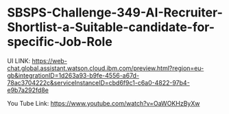 # SBSPS-Challenge-349-AI-Recruiter-Shortlist-a-Suitable-candidate-for-specific-Job-Role

UI LINK: https://web-chat.global.assistant.watson.cloud.ibm.com/preview.html?region=eu-gb&integrationID=1d263a93-b9fe-4556-a67d-78ac3704222c&serviceInstanceID=cbd6f9c1-c6a0-4822-97b4-e9b7a292fd8e

You Tube Link:
      https://www.youtube.com/watch?v=OaWOKHzByXw
